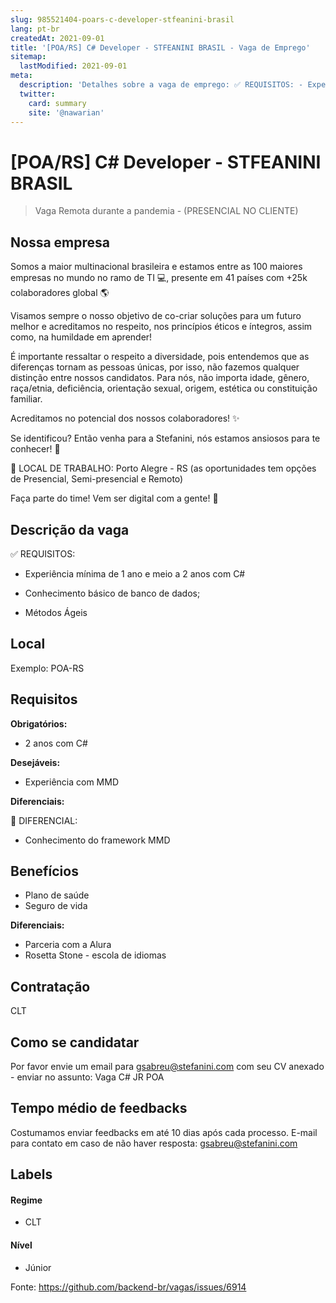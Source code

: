 ```yaml
---
slug: 985521404-poars-c-developer-stfeanini-brasil
lang: pt-br
createdAt: 2021-09-01
title: '[POA/RS] C# Developer - STFEANINI BRASIL - Vaga de Emprego'
sitemap:
  lastModified: 2021-09-01
meta:
  description: 'Detalhes sobre a vaga de emprego: ✅ REQUISITOS: - Experiência mínima de 1 ano e meio a 2 anos com C# - Conhecimento básico de banco de dados; - Métodos Ágeis'
  twitter:
    card: summary
    site: '@nawarian'
---
```


# [POA/RS] C# Developer - STFEANINI BRASIL

<!--
==================================================
Caso a vaga for remoto durante a pandemia informar no texto "Remoto durante o covid"
==================================================
-->
<!-- 
==================================================
OI
==================================================
-->
<!--
==================================================
Caso a vaga for remoto durante a pandemia deixar a linha abaixo
==================================================
-->
> Vaga Remota durante a pandemia - (PRESENCIAL NO CLIENTE)

## Nossa empresa

Somos a maior multinacional brasileira e estamos entre as 100 maiores empresas no mundo no ramo de TI 💻, presente em 41 países com +25k colaboradores global 🌎

Visamos sempre o nosso objetivo de co-criar soluções para um futuro melhor e acreditamos no respeito, nos princípios éticos e íntegros, assim como, na humildade em aprender!

É importante ressaltar o respeito a diversidade, pois entendemos que as diferenças tornam as pessoas únicas, por isso, não fazemos qualquer distinção entre nossos candidatos. Para nós, não importa idade, gênero, raça/etnia, deficiência, orientação sexual, origem, estética ou constituição familiar. 

Acreditamos no potencial dos nossos colaboradores! ✨

Se identificou? Então venha para a Stefanini, nós estamos ansiosos para te conhecer! 🤩

📍 LOCAL DE TRABALHO: Porto Alegre - RS (as oportunidades tem opções de Presencial, Semi-presencial e Remoto)

Faça parte do time! Vem ser digital com a gente! 👾


## Descrição da vaga

✅ REQUISITOS:

- Experiência mínima de 1 ano e meio a 2 anos com C#

- Conhecimento básico de banco de dados;

- Métodos Ágeis

## Local

Exemplo: POA-RS

## Requisitos

**Obrigatórios:**
- 2 anos com C#

**Desejáveis:**
- Experiência com MMD

**Diferenciais:**

🚀 DIFERENCIAL:

- Conhecimento do framework MMD

## Benefícios

- Plano de saúde
- Seguro de vida

**Diferenciais:**
- Parceria com a Alura
- Rosetta Stone - escola de idiomas

## Contratação

CLT

## Como se candidatar

Por favor envie um email para gsabreu@stefanini.com com seu CV anexado - enviar no assunto: Vaga C# JR POA

## Tempo médio de feedbacks

Costumamos enviar feedbacks em até 10 dias após cada processo.
E-mail para contato em caso de não haver resposta: gsabreu@stefanini.com

## Labels
<!-- retire os labels que não fazem sentido à vaga -->

#### Regime
- CLT

#### Nível
- Júnior





Fonte: https://github.com/backend-br/vagas/issues/6914